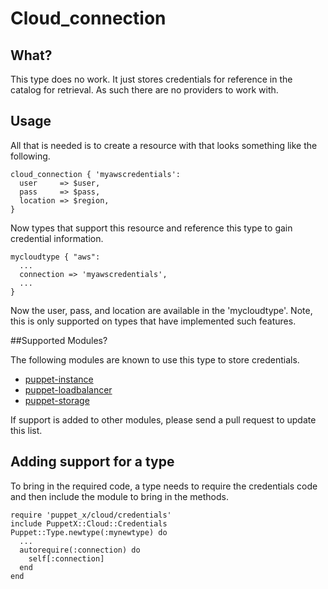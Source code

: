 # Cloud_connection

## What?

This type does no work.  It just stores credentials for reference in the
catalog for retrieval.  As such there are no providers to work with.

## Usage

All that is needed is to create a resource with that looks something like the
following.

    cloud_connection { 'myawscredentials':
      user     => $user,
      pass     => $pass,
      location => $region,
    }

Now types that support this resource and reference this type to gain credential
information.

    mycloudtype { "aws":
      ...
      connection => 'myawscredentials',
      ...
    }

Now the user, pass, and location are available in the 'mycloudtype'.  Note,
this is only supported on types that have implemented such features.

##Supported Modules?

The following modules are known to use this type to store credentials.

* [puppet-instance](https://github.com/puppetlabs/puppet-instance)
* [puppet-loadbalancer](https://github.com/puppetlabs/puppet-loadbalancer)
* [puppet-storage](https://github.com/puppetlabs/puppet-storage)

If support is added to other modules, please send a pull request to update this list.

## Adding support for a type

To bring in the required code, a type needs to require the credentials code and
then include the module to bring in the methods.

    require 'puppet_x/cloud/credentials'
    include PuppetX::Cloud::Credentials
    Puppet::Type.newtype(:mynewtype) do
      ...
      autorequire(:connection) do
        self[:connection]
      end
    end

